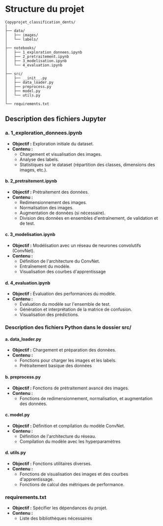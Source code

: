 # Structure du projet

```plaintext
Copyprojet_classification_dents/
│
├── data/
│   ├── images/
│   └── labels/
│
├── notebooks/
│   ├── 1_exploration_donnees.ipynb
│   ├── 2_pretraitement.ipynb
│   ├── 3_modelisation.ipynb
│   └── 4_evaluation.ipynb
│
├── src/
│   ├── __init__.py
│   ├── data_loader.py
│   ├── preprocess.py
│   ├── model.py
│   └── utils.py
│
└── requirements.txt
```

## Description des fichiers Jupyter

### a. 1_exploration_donnees.ipynb

- **Objectif :** Exploration initiale du dataset.
- **Contenu :**
  - Chargement et visualisation des images.
  - Analyse des labels.
  - Statistiques sur le dataset (répartition des classes, dimensions des images, etc.).

#### b. 2_pretraitement.ipynb

- **Objectif :** Prétraitement des données.
- **Contenu :**
  - Redimensionnement des images.
  - Normalisation des images.
  - Augmentation de données (si nécessaire).
  - Division des données en ensembles d'entraînement, de validation et de test.

#### c. 3_modelisation.ipynb

- **Objectif :** Modélisation avec un réseau de neurones convolutifs (ConvNet).
- **Contenu :**
  - Définition de l'architecture du ConvNet.
  - Entraînement du modèle.
  - Visualisation des courbes d'apprentissage

#### d. 4_evaluation.ipynb

- **Objectif :** Évaluation des performances du modèle.
- **Contenu :**
  - Évaluation du modèle sur l'ensemble de test.
  - Génération et interprétation de la matrice de confusion.
  - Visualisation des prédictions.

### Description des fichiers Python dans le dossier src/

#### a. data_loader.py

- **Objectif :** Chargement et préparation des données.
- **Contenu :**
  - Fonctions pour charger les images et les labels.
  - Prétraitement basique des données 

#### b. preprocess.py

- **Objectif :** Fonctions de prétraitement avancé des images.
- **Contenu :**
  - Fonctions de redimensionnement, normalisation, et augmentation des données.

#### c. model.py

- **Objectif :** Définition et compilation du modèle ConvNet.
- **Contenu :**
  - Définition de l'architecture du réseau.
  - Compilation du modèle avec les hyperparamètres

#### d. utils.py

- **Objectif :** Fonctions utilitaires diverses.
- **Contenu :**
  - Fonctions de visualisation des images et des courbes d'apprentissage.
  - Fonctions de calcul des métriques de performance.

### requirements.txt

- **Objectif :** Spécifier les dépendances du projet.
- **Contenu :**
  - Liste des bibliothèques nécessaires
